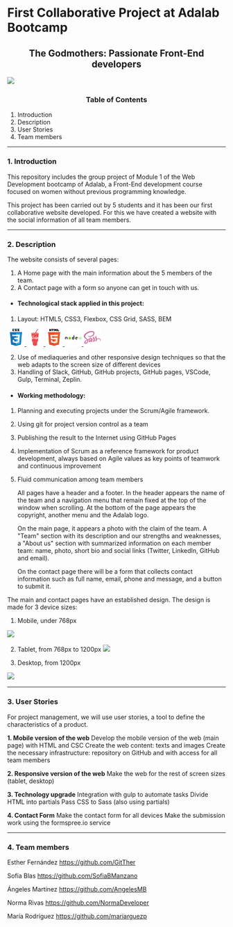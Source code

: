 # First Collaborative Project at Adalab Bootcamp

<h2 align="center">The Godmothers: Passionate Front-End developers</h2>

![](https://i.imgur.com/xiV9FLB.png)

<h3 align="center">Table of Contents</h3>

1. Introduction
2. Description
3. User Stories
4. Team members

---

<h3 align="left">1. Introduction</h3>
<p align="left">

This repository includes the group project of Module 1 of the Web Development bootcamp of Adalab, a Front-End development course focused on women without previous programming knowledge.

This project has been carried out by 5 students and it has been our first collaborative website developed. For this we have created a website with the social information of all team members.

---

<h3 align="left">2. Description</h3>

The website consists of several pages:

1. A Home page with the main information about the 5 members of the team.
2. A Contact page with a form so anyone can get in touch with us.

- <h4 align="left">Technological stack applied in this project:</h4>

1. Layout: HTML5, CSS3, Flexbox, CSS Grid, SASS, BEM

<p align="left"> <a href="https://www.w3schools.com/css/" target="_blank" rel="noreferrer"> <img src="https://raw.githubusercontent.com/devicons/devicon/master/icons/css3/css3-original-wordmark.svg" alt="css3" width="40" height="40"/> </a> <a href="https://gulpjs.com" target="_blank" rel="noreferrer"> <img src="https://raw.githubusercontent.com/devicons/devicon/master/icons/gulp/gulp-plain.svg" alt="gulp" width="40" height="40"/> </a> <a href="https://www.w3.org/html/" target="_blank" rel="noreferrer"> <img src="https://raw.githubusercontent.com/devicons/devicon/master/icons/html5/html5-original-wordmark.svg" alt="html5" width="40" height="40"/> </a> <a href="https://nodejs.org" target="_blank" rel="noreferrer"> <img src="https://raw.githubusercontent.com/devicons/devicon/master/icons/nodejs/nodejs-original-wordmark.svg" alt="nodejs" width="40" height="40"/> </a> <a href="https://sass-lang.com" target="_blank" rel="noreferrer"> <img src="https://raw.githubusercontent.com/devicons/devicon/master/icons/sass/sass-original.svg" alt="sass" width="40" height="40"/> </a> </p>

2. Use of mediaqueries and other responsive design techniques so that the web adapts to the screen size of different devices
3. Handling of Slack, GitHub, GitHub projects, GitHub pages, VSCode, Gulp, Terminal, Zeplin.

- <h4 align="left">Working methodology:</h4>

1. Planning and executing projects under the Scrum/Agile framework.
2. Using git for project version control as a team
3. Publishing the result to the Internet using GitHub Pages
4. Implementation of Scrum as a reference framework for product development, always based on Agile values as key points of teamwork and continuous improvement
5. Fluid communication among team members

   All pages have a header and a footer. In the header appears the name of the team and a navigation menu that remain fixed at the top of the window when scrolling. At the bottom of the page appears the copyright, another menu and the Adalab logo.

   On the main page, it appears a photo with the claim of the team. A "Team" section with its description and our strengths and weaknesses, a "About us" section with summarized information on each member team: name, photo, short bio and social links (Twitter, LinkedIn, GitHub and email).

   On the contact page there will be a form that collects contact information such as full name, email, phone and message, and a button to submit it.

The main and contact pages have an established design. The design is made for 3 device sizes:

1. Mobile, under 768px

![](https://i.imgur.com/zQ1ugQg.png)

2. Tablet, from 768px to 1200px
![](https://i.imgur.com/KHUojPe.png)

3. Desktop, from 1200px

![](https://i.imgur.com/u5Gf326.png)

---

<h3 align="left">3. User Stories</h3>
<p align="left">

For project management, we will use user stories, a tool to define the characteristics of a product.

**1. Mobile version of the web**
Develop the mobile version of the web (main page) with HTML and CSC Create the web content: texts and images Create the necessary infrastructure: repository on GitHub and with access for all team members

**2. Responsive version of the web**
Make the web for the rest of screen sizes (tablet, desktop)

**3. Technology upgrade**
Integration with gulp to automate tasks
Divide HTML into partials
Pass CSS to Sass (also using partials)

**4. Contact Form**
Make the contact form for all devices
Make the submission work using the formspree.io service

</p>

---

 <h3 align="left">4. Team members</h3>
<p align="left">

Esther Fernández
https://github.com/GitTher

Sofía Blas
https://github.com/SofiaBManzano

Ángeles Martínez
https://github.com/AngelesMB

Norma Rivas
https://github.com/NormaDeveloper

María Rodríguez
https://github.com/mariarguezp

